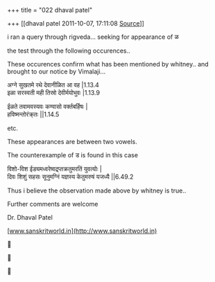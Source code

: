 +++
title = "022 dhaval patel"

+++
[[dhaval patel	2011-10-07, 17:11:08 [Source](https://groups.google.com/g/samskrita/c/Qu5-mIvGLS4)]]



i ran a query through rigveda... seeking for appearance of ळ

  

the test through the following occurences..

These occurences confirm what has been mentioned by whitney.. and brought to our notice by Vimalaji...

  

अग्ने सुखतमे रथे देवानीळित आ वह \|1.13.4  
इळा सरस्वती मही तिस्रो देवीर्मयोभुवः \|1.13.9

ईळते तवामवस्यवः कण्वासो वर्क्तबर्हिषः \|  
हविष्मन्तोरंक्र्तः \|\|1.14.5

etc.

These appearances are between two vowels.

  

  

The counterexample of ड is found in this case

विशो-विश ईड्यमध्वरेष्वद्र्प्तक्रतुमरतिं युवत्योः \|  
दिवः शिशुं सहसः सूनुमग्निं यज्ञस्य केतुमरुषं यजध्यै \|\|6.49.2

  

Thus i believe the observation made above by whitney is true..

Further comments are welcome

  

Dr. Dhaval Patel

[www.sanskritworld.in](http://www.sanskritworld.in)

  







